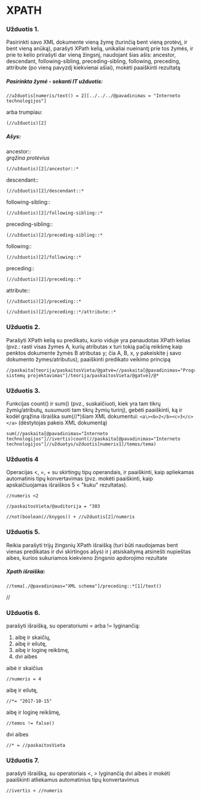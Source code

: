 # XPATH

### Užduotis 1.
Pasirinkti savo XML dokumente vieną žymę (turinčią bent vieną protėvį, ir bent vieną anūką), parašyti XPath kelią, unikaliai nueinantį prie tos žymės, ir prie to kelio prirašyti dar vieną žingsnį, naudojant šias ašis: ancestor, descendant, following-sibling, preceding-sibling, following, preceding, attribute (po vieną pavyzdį kiekvienai ašiai), mokėti paaiškinti rezultatą

##### Pasirinkta žymė - sekanti IT užduotis:
```
//užduotis[numeris/text() = 2][../../../@pavadinimas = "Interneto technologijos"]

```
arba trumpiau:
```
(//užduotis)[2]
```
##### Ašys:

ancestor::  
*grąžina protėvius*
```
(//užduotis)[2]/ancestor::*
```


descendant::
```
(//užduotis)[2]/descendant::*
```

following-sibling::
```
(//užduotis)[2]/following-sibling::*
```

preceding-sibling::
```
(//užduotis)[2]/preceding-sibling::*
```

following::
```
(//užduotis)[2]/following::*
```

preceding::
```
(//užduotis)[2]/preceding::*
```

attribute::
```
(//užduotis)[2]/preceding::*
```
```
(//užduotis)[2]/preceding::*/attribute::*
```

### Užduotis 2.
Parašyti XPath kelią su predikatu, kurio viduje yra panaudotas XPath kelias (pvz.: rasti visas žymes A, kurių atributas x turi tokią pačią reikšmę kaip penktos dokumente žymės B atributas y; čia A, B, x, y pakeiskite į savo dokumento žymes/atributus), paaiškinti predikato veikimo principą
```
//paskaita[teorija/paskaitosVieta/@gatvė=//paskaita[@pavadinimas="Programų sistemų projektavimas"]/teorija/paskaitosVieta/@gatvė]/@*
```
### Užduotis 3.
Funkcijas count() ir sum() (pvz., suskaičiuoti, kiek yra tam tikrų žymių/atributų, susumuoti tam tikrų žymių turinį), gebėti paaiškinti, ką ir kodėl grąžina išraiška sum(//\*)šiam XML dokumentui:
 `<a\><b>2</b><c>3</c></a>` (dėstytojas pakeis XML dokumentą)
```
sum(//paskaita[@pavadinimas="Interneto technologijos"]//ivertis)count(//paskaita[@pavadinimas="Interneto technologijos"]//užduotys/užduotis[numeris1]/temos/tema)
```

### Užduotis 4
Operacijas <, =, + su skirtingų tipų operandais, ir paaiškinti, kaip apliekamas automatinis tipų konvertavimas (pvz. mokėti paaiškinti, kaip apskaičiuojamas išraiškos 5 < "kuku" rezultatas).
```
//numeris <2
```
```
//paskaitosVieta/@auditorija = "303
```
```
//not(boolean(//knygos)) + //užduotis[2]/numeris
```
### Užduotis 5.
Reikia parašyti trijų žingsnių XPath išraišką (turi būti naudojamas bent vienas predikatas ir dvi skirtingos ašys) ir į atsiskaitymą atsinešti nupieštas aibes, kurios sukuriamos kiekvieno žingsnio apdorojimo rezultate


##### Xpath išraiška:
```
//tema[./@pavadinimas="XML schema"]/preceding::*[1]/text()
```
//

### Užduotis 6.
parašyti išraišką, su operatoriumi = arba != lyginančią:
1. aibę ir skaičių,
2. aibę ir eilutę,
3. aibę ir loginę reikšmę,
4. dvi aibes

aibė ir skaičius
```
//numeris = 4
```
aibę ir eilutę,
```
//*= "2017-10-15"
```
  aibę ir loginę reikšmę,
```
//temos != false()
```
dvi aibes
```
//* = //paskaitosVieta
```
### Užduotis 7.
parašyti išraišką, su operatoriais <, > lyginančią dvi aibes ir mokėti paaiškinti atliekamus automatinius tipų konvertavimus
```
//ivertis < //numeris
```